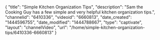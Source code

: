 {
    "title": "Simple Kitchen Organization Tips",
    "description": "Sam the Cooking Guy has a few simple and very helpful kitchen organization tips.",
    "channelid": "6410336",
    "videoid": "6660813",
    "date_created": "1444596755",
    "date_modified": "1444788667",
    "type": "captivate",
    "layout": "channelVideo",
    "url": "\/home\/simple-kitchen-organization-tips\/6410336-6660813"
}